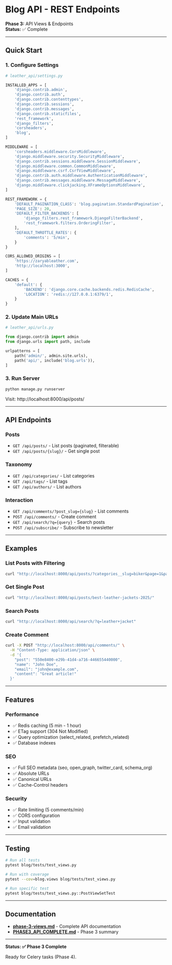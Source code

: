 # Blog API - REST Endpoints

**Phase 3:** API Views & Endpoints  
**Status:** ✅ Complete

---

## Quick Start

### 1. Configure Settings

```python
# leather_api/settings.py

INSTALLED_APPS = [
    'django.contrib.admin',
    'django.contrib.auth',
    'django.contrib.contenttypes',
    'django.contrib.sessions',
    'django.contrib.messages',
    'django.contrib.staticfiles',
    'rest_framework',
    'django_filters',
    'corsheaders',
    'blog',
]

MIDDLEWARE = [
    'corsheaders.middleware.CorsMiddleware',
    'django.middleware.security.SecurityMiddleware',
    'django.contrib.sessions.middleware.SessionMiddleware',
    'django.middleware.common.CommonMiddleware',
    'django.middleware.csrf.CsrfViewMiddleware',
    'django.contrib.auth.middleware.AuthenticationMiddleware',
    'django.contrib.messages.middleware.MessageMiddleware',
    'django.middleware.clickjacking.XFrameOptionsMiddleware',
]

REST_FRAMEWORK = {
    'DEFAULT_PAGINATION_CLASS': 'blog.pagination.StandardPagination',
    'PAGE_SIZE': 20,
    'DEFAULT_FILTER_BACKENDS': [
        'django_filters.rest_framework.DjangoFilterBackend',
        'rest_framework.filters.OrderingFilter',
    ],
    'DEFAULT_THROTTLE_RATES': {
        'comments': '5/min',
    }
}

CORS_ALLOWED_ORIGINS = [
    'https://zaryableather.com',
    'http://localhost:3000',
]

CACHES = {
    'default': {
        'BACKEND': 'django.core.cache.backends.redis.RedisCache',
        'LOCATION': 'redis://127.0.0.1:6379/1',
    }
}
```

### 2. Update Main URLs

```python
# leather_api/urls.py

from django.contrib import admin
from django.urls import path, include

urlpatterns = [
    path('admin/', admin.site.urls),
    path('api/', include('blog.urls')),
]
```

### 3. Run Server

```bash
python manage.py runserver
```

Visit: http://localhost:8000/api/posts/

---

## API Endpoints

### Posts
- `GET /api/posts/` - List posts (paginated, filterable)
- `GET /api/posts/{slug}/` - Get single post

### Taxonomy
- `GET /api/categories/` - List categories
- `GET /api/tags/` - List tags
- `GET /api/authors/` - List authors

### Interaction
- `GET /api/comments/?post_slug={slug}` - List comments
- `POST /api/comments/` - Create comment
- `GET /api/search/?q={query}` - Search posts
- `POST /api/subscribe/` - Subscribe to newsletter

---

## Examples

### List Posts with Filtering

```bash
curl "http://localhost:8000/api/posts/?categories__slug=biker&page=1&page_size=10"
```

### Get Single Post

```bash
curl "http://localhost:8000/api/posts/best-leather-jackets-2025/"
```

### Search Posts

```bash
curl "http://localhost:8000/api/search/?q=leather+jacket"
```

### Create Comment

```bash
curl -X POST "http://localhost:8000/api/comments/" \
  -H "Content-Type: application/json" \
  -d '{
    "post": "550e8400-e29b-41d4-a716-446655440000",
    "name": "John Doe",
    "email": "john@example.com",
    "content": "Great article!"
  }'
```

---

## Features

### Performance
- ✅ Redis caching (5 min - 1 hour)
- ✅ ETag support (304 Not Modified)
- ✅ Query optimization (select_related, prefetch_related)
- ✅ Database indexes

### SEO
- ✅ Full SEO metadata (seo, open_graph, twitter_card, schema_org)
- ✅ Absolute URLs
- ✅ Canonical URLs
- ✅ Cache-Control headers

### Security
- ✅ Rate limiting (5 comments/min)
- ✅ CORS configuration
- ✅ Input validation
- ✅ Email validation

---

## Testing

```bash
# Run all tests
pytest blog/tests/test_views.py

# Run with coverage
pytest --cov=blog.views blog/tests/test_views.py

# Run specific test
pytest blog/tests/test_views.py::PostViewSetTest
```

---

## Documentation

- **[phase-3-views.md](../docs/phase-3-views.md)** - Complete API documentation
- **[PHASE3_API_COMPLETE.md](../PHASE3_API_COMPLETE.md)** - Phase 3 summary

---

**Status: ✅ Phase 3 Complete**

Ready for Celery tasks (Phase 4).
